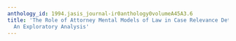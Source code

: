 ```yaml
---
anthology_id: 1994.jasis_journal-ir0anthology0volumeA45A3.6
title: 'The Role of Attorney Mental Models of Law in Case Relevance Determinations:
  An Exploratory Analysis'
---
```

